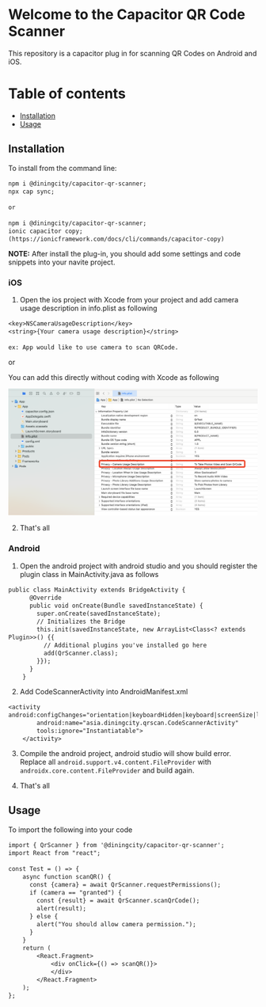 # Welcome to the Capacitor QR Code Scanner

This repository is a capacitor plug in for scanning QR Codes on Android and iOS.

# Table of contents

- [Installation](#Installation)
- [Usage](#Usage)

## Installation

To install from the command line:

````shell
npm i @diningcity/capacitor-qr-scanner;
npx cap sync;

or

npm i @diningcity/capacitor-qr-scanner;
ionic capacitor copy;
(https://ionicframework.com/docs/cli/commands/capacitor-copy)
````
**NOTE:** After install the plug-in, you should add some settings and code snippets into your navite project.

### iOS
1. Open the ios project with Xcode from your project and add camera usage description in info.plist as following

````
<key>NSCameraUsageDescription</key>
<string>{Your camera usage description}</string>

ex: App would like to use camera to scan QRCode.

````

or

You can add this directly without coding with Xcode as following

![Screen shot](./images/plugin_05.png)

2. That's all

### Android
1. Open the android project with android studio and you should register the plugin class in MainActivity.java as follows

````
public class MainActivity extends BridgeActivity {
      @Override
      public void onCreate(Bundle savedInstanceState) {
        super.onCreate(savedInstanceState);
        // Initializes the Bridge
        this.init(savedInstanceState, new ArrayList<Class<? extends Plugin>>() {{
          // Additional plugins you've installed go here
          add(QrScanner.class);
        }});
      }
    }
````

2. Add CodeScannerActivity into AndroidManifest.xml

````
<activity        android:configChanges="orientation|keyboardHidden|keyboard|screenSize|locale|smallestScreenSize|screenLayout|uiMode"
        android:name="asia.diningcity.qrscan.CodeScannerActivity"
        tools:ignore="Instantiatable">
    </activity>
````
3. Compile the android project, android studio will show build error. Replace all ````android.support.v4.content.FileProvider```` with ````androidx.core.content.FileProvider```` and build again.

4. That's all

## Usage

To import the following into your code

````react
import { QrScanner } from '@diningcity/capacitor-qr-scanner';
import React from "react";

const Test = () => {
    async function scanQR() {
      const {camera} = await QrScanner.requestPermissions();
      if (camera == "granted") {
        const {result} = await QrScanner.scanQrCode();
        alert(result);
      } else {
        alert("You should allow camera permission.");
      }
    }
    return (
        <React.Fragment>
            <div onClick={() => scanQR()}>
            </div>
        </React.Fragment>
    );
};

````